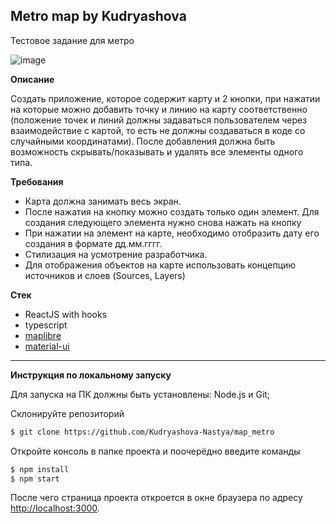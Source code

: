 ## Metro map by Kudryashova

Тестовое задание для метро

![image](https://github.com/Kudryashova-Nastya/map_metro/assets/56070980/3b96518f-fd92-4675-9f16-fe40d91adc6e)


__Описание__

Создать приложение, которое содержит карту и 2 кнопки, при нажатии на которые можно добавить точку и линию на карту соответственно (положение точек и линий должны задаваться пользователем через взаимодействие с картой, то есть не должны создаваться в коде со случайными координатами). 
После добавления должна быть возможность скрывать/показывать и удалять все элементы одного типа.

__Требования__

- Карта должна занимать весь экран.
- После нажатия на кнопку можно создать только один элемент. Для создания следующего элемента нужно снова нажать на кнопку
- При нажатии на элемент на карте, необходимо отобразить дату его создания в формате дд.мм.гггг.
- Стилизация на усмотрение разработчика.
- Для отображения объектов на карте использовать концепцию источников и слоев (Sources, Layers)

__Стек__

- ReactJS with hooks
- typescript
- [maplibre](https://maplibre.org/maplibre-gl-js/docs/)
- [material-ui](https://mui.com/material-ui/)

---
__Инструкция по локальному запуску__

Для запуска на ПК должны быть установлены: Node.js и Git;

Склонируйте репозиторий
```sh
$ git clone https://github.com/Kudryashova-Nastya/map_metro
```
Откройте консоль в папке проекта и поочерёдно введите команды
```sh
$ npm install 
$ npm start
```
После чего страница проекта откроется в окне браузера по адресу [http://localhost:3000](http://localhost:3000).
